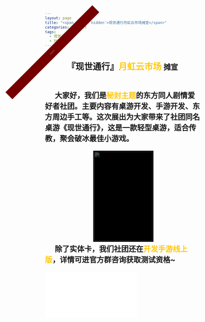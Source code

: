```yaml
---
layout: page
title: "<span class='hidden'>现世通行月虹云市场摊宣</span>"
categories: default
tags: 
  - 现世通行	
  - 社团简介
---
```


<style>
.hidden{display: none;}
.title {text-align: center; }
.strong1 {font-style: normal; color: #ffc90b; }
.para { font-size: 1.5rem; font-weight: bold; }
.para .start {display: inline-block; width:2rem;}
.work1 {width: 100%; height: 20rem;}


#top{width:100%;height:139px;float:left;background:url(images/top.jpg) no-repeat center;position:relative;}

#top .small{width:634px;height:56px;position:absolute;top:56px;left:50%;display:inline;margin:0 0 0 -310px;}

#top .small ul{margin:0;padding:0px;}

#top .small li{width:65px;height:48px;float:left;border:1px solid #000;display:inline;margin:3px 0 0 3px;padding:0px;filter:alpha(opacity=40);opacity:0.4;cursor:pointer;}

#top .small li.hove{filter:alpha(opacity=100);opacity:1;}

#box{width:100%;height:300px;float:left;background:url(images/banna.jpg) no-repeat center;overflow:hidden;position:relative;}

#box .bg{width:100%;height:290px;background:#000;filter:alpha(opacity=70); opacity:0.7; position:absolute; top:132px; left:0px;}

#list{width:1004px;height:446px;position:absolute;top:0px;left:50%;display:inline;margin-left:-502px;}

#list ul {margin:0px;padding:0px; float:left;}

#list li{width:100px;border:3px solid #000;position:absolute;list-style-type:none;overflow:hidden;cursor:pointer;}

#list li img{width:100%;height:100%;vertical-align:top;}

#list li div{width:100%;height:100%;background:#000;filter:alpha(opacity=70); opacity:0.7; position:absolute; z-index:1; top:0px; left:0px;}

#list li .b_tit{width:100%;height:80px;position:absolute; z-index:1; bottom:-100%; left:0px;margin:0px;padding:0px;}

#list li .opacity{width:100%;height:80px;background:#000;filter:alpha(opacity=80); opacity:0.8; position:absolute; z-index:1; bottom:0px; left:0px;}

#list li .tit{width:98%;height:80px;padding:0 10px;position:absolute; z-index:2; bottom:0px; left:0px;}

#list li .tit span{width:100%;height:30px;font-weight:normal;float:left;text-align:left;line-height:30px;color:#fff;border-bottom:1px solid #2f2f2c;margin:0px;padding:0px;}

#list li .tit span em{color:#ba0707;font-style:normal;float:none;}

#list li .tit em{color:#fff;line-height:25px;float:left;margin:0px;padding:5px 0;font-style:normal;}

#list a{width:39px;height:80px;background:url(images/btn.png) no-repeat;text-decoration:none;position:absolute;z-index:20;top:190px;}

#list a.prev{background-position:0 0; left:-54px;}

#list a.next{background-position:-39px 0; right:-100px;}

#bottom{width:100%;height:200px;float:left;background:url(images/bottom.jpg) no-repeat center;position:relative;}

#bottom .title{width:100%;height:60px;line-height:60px;color:#fff;text-align:center;position:absolute;left:0px;bottom:0px;font-family:Verdana;}

#bottom .title a{background:#666666;text-decoration:none;color:#fff; padding:3px 5px;}

article.post {overflow: hidden;}
.tips {
   height: 2rem;
    width: 25rem;
    background: #760000; color: white;
    position: absolute;
    transform: rotate(-45deg);
    left: -11rem;
    top: -1rem;
    text-align: center;
    line-height: 2rem; font-size: .17rem;: 
}

</style>

<div style="height: 0px; position: relative">
<div class="tips">2021年12月11日</div>
</div>

<header class="post-header">
<h1 class='post-title'>『现世通行』<i class='strong1'>月虹云市场</i>   <small>摊宣</small></h1>
</header>

<p class='para'><i class='start'></i>大家好，我们是<i class='strong1'>秘封主题</i>的东方同人剧情爱好者社团。主要内容有桌游开发、手游开发、东方周边手工等。这次展出为大家带来了社团同名桌游《现世通行》，这是一款轻型桌游，适合传教，聚会破冰最佳小游戏。</p>

<div id="top" style='display: none;'>
	<div class="small">
    	<ul>
        	<li class="" style="opacity: 0.4;"><img src="./images/01.jpg"></li>
            <li class="" style="opacity: 0.4;"><img src="./images/02.jpg"></li>
            <li style="opacity: 0.4;" class=""><img src="./images/03.jpg"></li>
            <li style="opacity: 0.4;" class=""><img src="./images/04.jpg"></li>
            <li style="opacity: 0.4;" class=""><img src="./images/05.jpg"></li>
            <li style="opacity: 1;" class="hove"><img src="./images/06.jpg"></li>
            <li style="opacity: 0.4;" class=""><img src="./images/07.jpg"></li>
            <li style="opacity: 0.4;" class=""><img src="./images/08.jpg"></li>
            <li style="opacity: 0.4;" class=""><img src="./images/09.jpg"></li>
        </ul>
    </div>
</div>
<div id='box'>
<div id="list">
        <ul>
            <li style="width: 190px; height: 290px; top: 0px; left: 407px; z-index: 6;" class="">
                <img src="https://static-yz-cdn.c-t.work/QN_FOG_cowtransfer-file-ef74097b-d302-4c2b-937c-d398127aeba4%252FTX.jpg?t-s=eyJ0eXAiOiJKV1QiLCJhbGciOiJIUzI1NiJ9.eyJndWlkK3RpbWVzdGFtcCI6Imlsb3ZlY293dHJhbnNmZXIyMDIxXzE2Mzg1NzkxOTI4NzAifQ.uN5Tfh84zFkx5yN23oj-B2pdGGgk4MPIFHNZjVrw9hM&t-c=eyJ0eXAiOiJKV1QiLCJhbGciOiJIUzI1NiJ9.eyJndWlkK3RpbWVzdGFtcCI6IjIwMjF8MTJ8NHw4In0.zxHBtSl4JO_yqclUdA48uwMT1ESTujhf8x6Te5_F5bshttps://static-yz-cdn.c-t.work/QN_FOG_cowtransfer-file-ef74097b-d302-4c2b-937c-d398127aeba4%252FTX.jpg?t-s=eyJ0eXAiOiJKV1QiLCJhbGciOiJIUzI1NiJ9.eyJndWlkK3RpbWVzdGFtcCI6Imlsb3ZlY293dHJhbnNmZXIyMDIxXzE2Mzg1NzkxOTI4NzAifQ.uN5Tfh84zFkx5yN23oj-B2pdGGgk4MPIFHNZjVrw9hM&t-c=eyJ0eXAiOiJKV1QiLCJhbGciOiJIUzI1NiJ9.eyJndWlkK3RpbWVzdGFtcCI6IjIwMjF8MTJ8NHw4In0.zxHBtSl4JO_yqclUdA48uwMT1ESTujhf8x6Te5_F5bs&user=38be7746-59c9-4f54-992f-49f81d1dce0e&ut=0&rt=0&rk=ff_515b8b2e-5f4d-4030-a5b0-28f30550de31&owner=38be7746-59c9-4f54-992f-49f81d1dce0e&tid=5facbf61-4adb-4f3b-8097-06616eb7daf1&batch=1638579192845&attname=TX.jpg">
                <div style="opacity: 0.75;"></div>
                <p class="b_tit" style="bottom: -120px;">
                    <span class="opacity"></span>
                    <span class="tit">
                        <span>通行</span>
                        <em>通行异变，需要城管的帮助才能解除，否则将被通行出幻想乡</em>
                    </span>
                </p>
            </li>
            <li style="width: 190px; height: 290px; top: 0px; left: 407px; z-index: 4;" class="">
                <img src="https://static-yz-cdn.c-t.work/QN_FOG_cowtransfer-file-3f610575-d0ac-4f2b-a125-a300b1af3101%252FCG.jpg?t-s=eyJ0eXAiOiJKV1QiLCJhbGciOiJIUzI1NiJ9.eyJndWlkK3RpbWVzdGFtcCI6Imlsb3ZlY293dHJhbnNmZXIyMDIxXzE2Mzg1NzkyNjY2NjgifQ.zHQrEAa03SXp_BUd7pbEIAIr4IZlMso17jmYaW_RRBg&t-c=eyJ0eXAiOiJKV1QiLCJhbGciOiJIUzI1NiJ9.eyJndWlkK3RpbWVzdGFtcCI6IjIwMjF8MTJ8NHw4In0.zxHBtSl4JO_yqclUdA48uwMT1ESTujhf8x6Te5_F5bshttps://static-yz-cdn.c-t.work/QN_FOG_cowtransfer-file-3f610575-d0ac-4f2b-a125-a300b1af3101%252FCG.jpg?t-s=eyJ0eXAiOiJKV1QiLCJhbGciOiJIUzI1NiJ9.eyJndWlkK3RpbWVzdGFtcCI6Imlsb3ZlY293dHJhbnNmZXIyMDIxXzE2Mzg1NzkyNjY2NjgifQ.zHQrEAa03SXp_BUd7pbEIAIr4IZlMso17jmYaW_RRBg&t-c=eyJ0eXAiOiJKV1QiLCJhbGciOiJIUzI1NiJ9.eyJndWlkK3RpbWVzdGFtcCI6IjIwMjF8MTJ8NHw4In0.zxHBtSl4JO_yqclUdA48uwMT1ESTujhf8x6Te5_F5bs&user=38be7746-59c9-4f54-992f-49f81d1dce0e&ut=0&rt=0&rk=ff_8c6a929d-54a4-4906-95bb-0c43d5d4c5a7&owner=38be7746-59c9-4f54-992f-49f81d1dce0e&tid=84651c49-90ab-4878-9c37-06f88aa6f452&batch=1638579266625&attname=CG.jpg">
                <div style="opacity: 0.75;"></div>
                <p class="b_tit">
                    <span class="opacity"></span>
                    <span class="tit">
                        <span>城管</span>
                        <em>悬赏：6千万（阿拉巴斯坦事件）→1亿2000万（司法岛事件）</em>
                    </span>
                </p>
            </li>
            <li style="width: 190px; height: 290px; top: 0px; left: 407px; z-index: 2;" class="">
                <img src="https://static-yz-cdn.c-t.work/QN_FOG_cowtransfer-file-0d668249-1c38-4ad0-b6e0-59d9acb546b4%252FCD.jpg?t-s=eyJ0eXAiOiJKV1QiLCJhbGciOiJIUzI1NiJ9.eyJndWlkK3RpbWVzdGFtcCI6Imlsb3ZlY293dHJhbnNmZXIyMDIxXzE2Mzg1NzkzMjEzMzEifQ.j4YDgi1Y6OqhSpHNz_Vnd-3CmSv4rZ9umMC85CqIZvM&t-c=eyJ0eXAiOiJKV1QiLCJhbGciOiJIUzI1NiJ9.eyJndWlkK3RpbWVzdGFtcCI6IjIwMjF8MTJ8NHw4In0.zxHBtSl4JO_yqclUdA48uwMT1ESTujhf8x6Te5_F5bshttps://static-yz-cdn.c-t.work/QN_FOG_cowtransfer-file-0d668249-1c38-4ad0-b6e0-59d9acb546b4%252FCD.jpg?t-s=eyJ0eXAiOiJKV1QiLCJhbGciOiJIUzI1NiJ9.eyJndWlkK3RpbWVzdGFtcCI6Imlsb3ZlY293dHJhbnNmZXIyMDIxXzE2Mzg1NzkzMjEzMzEifQ.j4YDgi1Y6OqhSpHNz_Vnd-3CmSv4rZ9umMC85CqIZvM&t-c=eyJ0eXAiOiJKV1QiLCJhbGciOiJIUzI1NiJ9.eyJndWlkK3RpbWVzdGFtcCI6IjIwMjF8MTJ8NHw4In0.zxHBtSl4JO_yqclUdA48uwMT1ESTujhf8x6Te5_F5bs&user=38be7746-59c9-4f54-992f-49f81d1dce0e&ut=0&rt=0&rk=ff_1d6a5828-d247-402a-af1e-30951b405b24&owner=38be7746-59c9-4f54-992f-49f81d1dce0e&tid=e73d5fc9-6102-448e-9efb-9193d44e8dcc&batch=1638579321306&attname=CD.jpg">
                <div style="opacity: 0.75;"></div>
                <p class="b_tit" style="bottom: -120px; ">
                    <span class="opacity"></span>
                    <span class="tit">
                        <span>抽底</span>
                        <span>悬赏：1600万（司法岛事件）</span>
                    </span>
                </p>
            </li>
            <li style="width: 190px; height: 290px; top: 0px; left: 407px;z-index: 2;" class="">
                <img src="https://static-yz-cdn.c-t.work/QN_FOG_cowtransfer-file-96cc1fc3-1fac-422f-86a2-24e7610ac3a6%252FCL.jpg?t-s=eyJ0eXAiOiJKV1QiLCJhbGciOiJIUzI1NiJ9.eyJndWlkK3RpbWVzdGFtcCI6Imlsb3ZlY293dHJhbnNmZXIyMDIxXzE2Mzg1NzkzNDU2OTAifQ.ExIAfEI5Hz1tfXT3aE9K4p8twchYcJVGTNE6jiFVia4&t-c=eyJ0eXAiOiJKV1QiLCJhbGciOiJIUzI1NiJ9.eyJndWlkK3RpbWVzdGFtcCI6IjIwMjF8MTJ8NHw4In0.zxHBtSl4JO_yqclUdA48uwMT1ESTujhf8x6Te5_F5bshttps://static-yz-cdn.c-t.work/QN_FOG_cowtransfer-file-96cc1fc3-1fac-422f-86a2-24e7610ac3a6%252FCL.jpg?t-s=eyJ0eXAiOiJKV1QiLCJhbGciOiJIUzI1NiJ9.eyJndWlkK3RpbWVzdGFtcCI6Imlsb3ZlY293dHJhbnNmZXIyMDIxXzE2Mzg1NzkzNDU2OTAifQ.ExIAfEI5Hz1tfXT3aE9K4p8twchYcJVGTNE6jiFVia4&t-c=eyJ0eXAiOiJKV1QiLCJhbGciOiJIUzI1NiJ9.eyJndWlkK3RpbWVzdGFtcCI6IjIwMjF8MTJ8NHw4In0.zxHBtSl4JO_yqclUdA48uwMT1ESTujhf8x6Te5_F5bs&user=38be7746-59c9-4f54-992f-49f81d1dce0e&ut=0&rt=0&rk=ff_66dc8fc6-3568-4fad-9e6e-82580addfde2&owner=38be7746-59c9-4f54-992f-49f81d1dce0e&tid=5b750d46-f1b1-45c3-b8ff-e95f3fc0e12f&batch=1638579345657&attname=CL.jpg">
                <div style="opacity: 0.75;"></div>
                <p class="b_tit" style="bottom: -120px;">
                    <span class="opacity"></span>
                    <span class="tit">
                        <span>重连</span>
                        <em>悬赏：3000万（司法岛事件）</em>
                    </span>
                </p>
            </li>
            <li style="width: 190px; height: 290px; top: 0px; left: 407px;z-index: 4;" class="">
                <img src="https://static-yz-cdn.c-t.work/QN_FOG_cowtransfer-file-d8b5fa51-247a-47ec-8264-2ad33aebf39e%252FJZ4.jpg?t-s=eyJ0eXAiOiJKV1QiLCJhbGciOiJIUzI1NiJ9.eyJndWlkK3RpbWVzdGFtcCI6Imlsb3ZlY293dHJhbnNmZXIyMDIxXzE2Mzg1NzkzODM4MjUifQ.Y8Qr5S-s8yYu0xmQHh0beS3yvkef6nI7C5pYW8QthcM&t-c=eyJ0eXAiOiJKV1QiLCJhbGciOiJIUzI1NiJ9.eyJndWlkK3RpbWVzdGFtcCI6IjIwMjF8MTJ8NHw4In0.zxHBtSl4JO_yqclUdA48uwMT1ESTujhf8x6Te5_F5bshttps://static-yz-cdn.c-t.work/QN_FOG_cowtransfer-file-d8b5fa51-247a-47ec-8264-2ad33aebf39e%252FJZ4.jpg?t-s=eyJ0eXAiOiJKV1QiLCJhbGciOiJIUzI1NiJ9.eyJndWlkK3RpbWVzdGFtcCI6Imlsb3ZlY293dHJhbnNmZXIyMDIxXzE2Mzg1NzkzODM4MjUifQ.Y8Qr5S-s8yYu0xmQHh0beS3yvkef6nI7C5pYW8QthcM&t-c=eyJ0eXAiOiJKV1QiLCJhbGciOiJIUzI1NiJ9.eyJndWlkK3RpbWVzdGFtcCI6IjIwMjF8MTJ8NHw4In0.zxHBtSl4JO_yqclUdA48uwMT1ESTujhf8x6Te5_F5bs&user=38be7746-59c9-4f54-992f-49f81d1dce0e&ut=0&rt=0&rk=ff_94cab4fe-b0ad-48ab-8312-e758dc4e5ae9&owner=38be7746-59c9-4f54-992f-49f81d1dce0e&tid=4284294e-725a-445f-a181-e0f5096f9ae7&batch=1638579383800&attname=JZ4.jpg">
                <div style="opacity: 0.75;"></div>
                <p class="b_tit" style="bottom: -120px; ">
                    <span class="opacity"></span>
                    <span class="tit">
                        <span>香吉士<em>&nbsp;&nbsp;&nbsp;&nbsp;草帽海贼团【厨师】</em></span>
                        <em>悬赏：7700万（司法岛事件）</em>
                    </span>
                </p>
            </li>
            <li style="width: 190px; height: 290px; top: 0px; left: 407px; z-index: 6;" class="">
                <img src="https://static-yz-cdn.c-t.work/QN_FOG_cowtransfer-file-2ef7c07d-7f6e-4c80-bfcd-09f8248478ef%252FLG.jpg?t-s=eyJ0eXAiOiJKV1QiLCJhbGciOiJIUzI1NiJ9.eyJndWlkK3RpbWVzdGFtcCI6Imlsb3ZlY293dHJhbnNmZXIyMDIxXzE2Mzg1Nzk0MDkwNzEifQ.YcUp4H8RroB39qjirMjb8119RZSLulVaBp6A-KnkN-s&t-c=eyJ0eXAiOiJKV1QiLCJhbGciOiJIUzI1NiJ9.eyJndWlkK3RpbWVzdGFtcCI6IjIwMjF8MTJ8NHw4In0.zxHBtSl4JO_yqclUdA48uwMT1ESTujhf8x6Te5_F5bshttps://static-yz-cdn.c-t.work/QN_FOG_cowtransfer-file-2ef7c07d-7f6e-4c80-bfcd-09f8248478ef%252FLG.jpg?t-s=eyJ0eXAiOiJKV1QiLCJhbGciOiJIUzI1NiJ9.eyJndWlkK3RpbWVzdGFtcCI6Imlsb3ZlY293dHJhbnNmZXIyMDIxXzE2Mzg1Nzk0MDkwNzEifQ.YcUp4H8RroB39qjirMjb8119RZSLulVaBp6A-KnkN-s&t-c=eyJ0eXAiOiJKV1QiLCJhbGciOiJIUzI1NiJ9.eyJndWlkK3RpbWVzdGFtcCI6IjIwMjF8MTJ8NHw4In0.zxHBtSl4JO_yqclUdA48uwMT1ESTujhf8x6Te5_F5bs&user=38be7746-59c9-4f54-992f-49f81d1dce0e&ut=0&rt=0&rk=ff_44d1eae2-ddca-46bc-8669-74d41e449bf5&owner=38be7746-59c9-4f54-992f-49f81d1dce0e&tid=762f6da2-40b4-4035-8fe5-0b0df4d9c330&batch=1638579409047&attname=LG.jpg">
                <div style="opacity: 0.75;"></div>
                <p class="b_tit" style="bottom: -120px;">
                    <span class="opacity"></span>
                    <span class="tit">
                        <span>托尼托尼·乔巴<em>&nbsp;&nbsp;&nbsp;&nbsp;草帽海贼团【船医】</em></span>
                        <em>恶魔果实：动物系人人果实<br>悬赏：50贝利（司法岛事件）</em>
                    </span>
                </p>
            </li>
            <li style="width: 190px; height: 290px; top: 0px; left: 407px; z-index: 8;" class="">
                <img src="https://static-yz-cdn.c-t.work/QN_FOG_cowtransfer-file-b049bc19-c12e-4989-9574-c3d65ddac596%252FQY.jpg?t-s=eyJ0eXAiOiJKV1QiLCJhbGciOiJIUzI1NiJ9.eyJndWlkK3RpbWVzdGFtcCI6Imlsb3ZlY293dHJhbnNmZXIyMDIxXzE2Mzg1Nzk0MzU2OTQifQ.zaWl7jVmCDB-HBLoAgfeWQUArEEhKgDksxu8CaGN2Ow&t-c=eyJ0eXAiOiJKV1QiLCJhbGciOiJIUzI1NiJ9.eyJndWlkK3RpbWVzdGFtcCI6IjIwMjF8MTJ8NHw4In0.zxHBtSl4JO_yqclUdA48uwMT1ESTujhf8x6Te5_F5bshttps://static-yz-cdn.c-t.work/QN_FOG_cowtransfer-file-b049bc19-c12e-4989-9574-c3d65ddac596%252FQY.jpg?t-s=eyJ0eXAiOiJKV1QiLCJhbGciOiJIUzI1NiJ9.eyJndWlkK3RpbWVzdGFtcCI6Imlsb3ZlY293dHJhbnNmZXIyMDIxXzE2Mzg1Nzk0MzU2OTQifQ.zaWl7jVmCDB-HBLoAgfeWQUArEEhKgDksxu8CaGN2Ow&t-c=eyJ0eXAiOiJKV1QiLCJhbGciOiJIUzI1NiJ9.eyJndWlkK3RpbWVzdGFtcCI6IjIwMjF8MTJ8NHw4In0.zxHBtSl4JO_yqclUdA48uwMT1ESTujhf8x6Te5_F5bs&user=38be7746-59c9-4f54-992f-49f81d1dce0e&ut=0&rt=0&rk=ff_418324c4-0fd9-4d80-a01a-f75d8e5f1260&owner=38be7746-59c9-4f54-992f-49f81d1dce0e&tid=89ffd56f-61e8-4d44-a0a4-df0e449c8593&batch=1638579435669&attname=QY.jpg">
                <div style="opacity: 0.75;"></div>
                <p class="b_tit" style="bottom: -120px;">
                    <span class="opacity"></span>
                    <span class="tit">
                        <span>弗兰奇<em>&nbsp;&nbsp;&nbsp;&nbsp;草帽海贼团【船匠】</em></span>
                        <em>悬赏：2900万贝利（司法岛事件）</em>
                    </span>
                </p>
            </li>
            <li style="width: 190px; height: 290px; top: 0px; left: 407px;z-index: 10;" class="hove">
                <img src="https://static-yz-cdn.c-t.work/QN_FOG_cowtransfer-file-1b722d5a-82e3-46bc-9f41-96f52da9ba91%252FNZ.jpg?t-s=eyJ0eXAiOiJKV1QiLCJhbGciOiJIUzI1NiJ9.eyJndWlkK3RpbWVzdGFtcCI6Imlsb3ZlY293dHJhbnNmZXIyMDIxXzE2Mzg1Nzk0NjM0MzEifQ.IHypo1wq9MbBWzBD0wP5HJF6_xaWXUyFnS30yufnl1M&t-c=eyJ0eXAiOiJKV1QiLCJhbGciOiJIUzI1NiJ9.eyJndWlkK3RpbWVzdGFtcCI6IjIwMjF8MTJ8NHw4In0.zxHBtSl4JO_yqclUdA48uwMT1ESTujhf8x6Te5_F5bshttps://static-yz-cdn.c-t.work/QN_FOG_cowtransfer-file-1b722d5a-82e3-46bc-9f41-96f52da9ba91%252FNZ.jpg?t-s=eyJ0eXAiOiJKV1QiLCJhbGciOiJIUzI1NiJ9.eyJndWlkK3RpbWVzdGFtcCI6Imlsb3ZlY293dHJhbnNmZXIyMDIxXzE2Mzg1Nzk0NjM0MzEifQ.IHypo1wq9MbBWzBD0wP5HJF6_xaWXUyFnS30yufnl1M&t-c=eyJ0eXAiOiJKV1QiLCJhbGciOiJIUzI1NiJ9.eyJndWlkK3RpbWVzdGFtcCI6IjIwMjF8MTJ8NHw4In0.zxHBtSl4JO_yqclUdA48uwMT1ESTujhf8x6Te5_F5bs&user=38be7746-59c9-4f54-992f-49f81d1dce0e&ut=0&rt=0&rk=ff_3b85aee4-7cfc-4735-8c19-55f7cee5512d&owner=38be7746-59c9-4f54-992f-49f81d1dce0e&tid=1f4efa8d-5900-43cd-b1cd-9a07397036dd&batch=1638579463395&attname=NZ.jpg">
                <div></div>
                <p class="b_tit" style="bottom: -120px;">
                    <span class="opacity"></span>
                    <span class="tit">
                        <span>布鲁克<em>&nbsp;&nbsp;&nbsp;&nbsp;草帽海贼团【音乐家】</em></span>
                        <em>恶魔果实：超人系黄泉果实<br>悬赏：3300万贝利</em>
                    </span>
                </p>
            </li>
            <li style="width: 190px; height: 290px; top: 0px; left: 407px;z-index: 8;" class="">
                <img src="https://static-yz-cdn.c-t.work/QN_FOG_cowtransfer-file-4f06db89-446e-4c9e-bc24-d271d0e15cd0%252FCP.jpg?t-s=eyJ0eXAiOiJKV1QiLCJhbGciOiJIUzI1NiJ9.eyJndWlkK3RpbWVzdGFtcCI6Imlsb3ZlY293dHJhbnNmZXIyMDIxXzE2Mzg1Nzk0ODkxNjYifQ.pvli7s72u6OziVvOOTnRDGl9i6HZ6_Dg5oAVfPsbXkc&t-c=eyJ0eXAiOiJKV1QiLCJhbGciOiJIUzI1NiJ9.eyJndWlkK3RpbWVzdGFtcCI6IjIwMjF8MTJ8NHw4In0.zxHBtSl4JO_yqclUdA48uwMT1ESTujhf8x6Te5_F5bshttps://static-yz-cdn.c-t.work/QN_FOG_cowtransfer-file-4f06db89-446e-4c9e-bc24-d271d0e15cd0%252FCP.jpg?t-s=eyJ0eXAiOiJKV1QiLCJhbGciOiJIUzI1NiJ9.eyJndWlkK3RpbWVzdGFtcCI6Imlsb3ZlY293dHJhbnNmZXIyMDIxXzE2Mzg1Nzk0ODkxNjYifQ.pvli7s72u6OziVvOOTnRDGl9i6HZ6_Dg5oAVfPsbXkc&t-c=eyJ0eXAiOiJKV1QiLCJhbGciOiJIUzI1NiJ9.eyJndWlkK3RpbWVzdGFtcCI6IjIwMjF8MTJ8NHw4In0.zxHBtSl4JO_yqclUdA48uwMT1ESTujhf8x6Te5_F5bs&user=38be7746-59c9-4f54-992f-49f81d1dce0e&ut=0&rt=0&rk=ff_164708d3-ff8d-457b-8e9e-1b0c23b178e9&owner=38be7746-59c9-4f54-992f-49f81d1dce0e&tid=0bf49530-b169-43fd-bbca-e4aae69d5fa3&batch=1638579489141&attname=CP.jpg">
                <div></div>
                <p class="b_tit" style="bottom: -120px;">
                    <span class="opacity"></span>
                    <span class="tit">
                        <span>妮可·罗宾<em>&nbsp;&nbsp;&nbsp;&nbsp;草帽海贼团【考古学家】</em></span>
                        <em>恶魔果实：超人系花花果实<br>悬赏：7900万贝利（奥哈拉事件）→8000万贝利（司法岛事件）</em>
                    </span>
                </p>
            </li>
        </ul>
        <a href="javascript:;" class="prev"></a>
        <a href="javascript:;" class="next"></a>
    </div>
</div>

<audio id="sounds"></audio> 

<script>
var audioSource = [
"https://static-yz-cdn.c-t.work/QN_FOG_cowtransfer-file-80f18b95-0494-4bf3-9750-2e8de10fc43b%252F%25E7%2581%25B5%25E6%25A2%25A6%25E6%2597%25A5%25E5%25B8%25B801.wav?t-s=eyJ0eXAiOiJKV1QiLCJhbGciOiJIUzI1NiJ9.eyJndWlkK3RpbWVzdGFtcCI6Imlsb3ZlY293dHJhbnNmZXIyMDIxXzE2Mzg1Nzk1NTM3MzAifQ.bYtM_Dtiq32IjqcKJE4OBsAFa7vhfHoubMhfWTsjnu4&t-c=eyJ0eXAiOiJKV1QiLCJhbGciOiJIUzI1NiJ9.eyJndWlkK3RpbWVzdGFtcCI6IjIwMjF8MTJ8NHw4In0.zxHBtSl4JO_yqclUdA48uwMT1ESTujhf8x6Te5_F5bshttps://static-yz-cdn.c-t.work/QN_FOG_cowtransfer-file-80f18b95-0494-4bf3-9750-2e8de10fc43b%252F%25E7%2581%25B5%25E6%25A2%25A6%25E6%2597%25A5%25E5%25B8%25B801.wav?t-s=eyJ0eXAiOiJKV1QiLCJhbGciOiJIUzI1NiJ9.eyJndWlkK3RpbWVzdGFtcCI6Imlsb3ZlY293dHJhbnNmZXIyMDIxXzE2Mzg1Nzk1NTM3MzAifQ.bYtM_Dtiq32IjqcKJE4OBsAFa7vhfHoubMhfWTsjnu4&t-c=eyJ0eXAiOiJKV1QiLCJhbGciOiJIUzI1NiJ9.eyJndWlkK3RpbWVzdGFtcCI6IjIwMjF8MTJ8NHw4In0.zxHBtSl4JO_yqclUdA48uwMT1ESTujhf8x6Te5_F5bs&user=38be7746-59c9-4f54-992f-49f81d1dce0e&ut=0&rt=0&rk=ff_95b52bb1-5bc1-4889-8f3d-5221bd1b5778&owner=38be7746-59c9-4f54-992f-49f81d1dce0e&tid=5b7df09f-ffbf-4c72-ace9-cee80c4714d0&batch=1638579553706&attname=%E7%81%B5%E6%A2%A6%E6%97%A5%E5%B8%B801.wav",	// 通行
"https://static-yz-cdn.c-t.work/QN_FOG_cowtransfer-file-3ca56a32-fc51-478b-bfc0-7e4ce83b07bd%252F%25E5%259F%258E%25E7%25AE%25A1.wav?t-s=eyJ0eXAiOiJKV1QiLCJhbGciOiJIUzI1NiJ9.eyJndWlkK3RpbWVzdGFtcCI6Imlsb3ZlY293dHJhbnNmZXIyMDIxXzE2Mzg1Nzk1ODI0NDEifQ.BdCwKHVQcd24GwJFi_TgMGSTI9dhCAg5dUzLKOespUQ&t-c=eyJ0eXAiOiJKV1QiLCJhbGciOiJIUzI1NiJ9.eyJndWlkK3RpbWVzdGFtcCI6IjIwMjF8MTJ8NHw4In0.zxHBtSl4JO_yqclUdA48uwMT1ESTujhf8x6Te5_F5bshttps://static-yz-cdn.c-t.work/QN_FOG_cowtransfer-file-3ca56a32-fc51-478b-bfc0-7e4ce83b07bd%252F%25E5%259F%258E%25E7%25AE%25A1.wav?t-s=eyJ0eXAiOiJKV1QiLCJhbGciOiJIUzI1NiJ9.eyJndWlkK3RpbWVzdGFtcCI6Imlsb3ZlY293dHJhbnNmZXIyMDIxXzE2Mzg1Nzk1ODI0NDEifQ.BdCwKHVQcd24GwJFi_TgMGSTI9dhCAg5dUzLKOespUQ&t-c=eyJ0eXAiOiJKV1QiLCJhbGciOiJIUzI1NiJ9.eyJndWlkK3RpbWVzdGFtcCI6IjIwMjF8MTJ8NHw4In0.zxHBtSl4JO_yqclUdA48uwMT1ESTujhf8x6Te5_F5bs&user=38be7746-59c9-4f54-992f-49f81d1dce0e&ut=0&rt=0&rk=ff_459df6e0-7125-4061-8474-36f939ff075d&owner=38be7746-59c9-4f54-992f-49f81d1dce0e&tid=eadfc9ce-bb43-440c-b092-d2c13ab0121f&batch=1638579582416&attname=%E5%9F%8E%E7%AE%A1.wav", // 城管
"https://static-yz-cdn.c-t.work/QN_FOG_cowtransfer-file-09fea073-622c-469e-8852-56c959445528%252F%25E6%258A%25BD%25E5%25BA%2595.wav?t-s=eyJ0eXAiOiJKV1QiLCJhbGciOiJIUzI1NiJ9.eyJndWlkK3RpbWVzdGFtcCI6Imlsb3ZlY293dHJhbnNmZXIyMDIxXzE2Mzg1Nzk2MjEwMjYifQ.BzIgA0QnUy9K3CzW_DCTYGRizabTnxNf0dfmbND062o&t-c=eyJ0eXAiOiJKV1QiLCJhbGciOiJIUzI1NiJ9.eyJndWlkK3RpbWVzdGFtcCI6IjIwMjF8MTJ8NHw5In0.K1OZOiusdbjbkr-rkvP9NptogDz-ZyDk5w7RyMGh00khttps://static-yz-cdn.c-t.work/QN_FOG_cowtransfer-file-09fea073-622c-469e-8852-56c959445528%252F%25E6%258A%25BD%25E5%25BA%2595.wav?t-s=eyJ0eXAiOiJKV1QiLCJhbGciOiJIUzI1NiJ9.eyJndWlkK3RpbWVzdGFtcCI6Imlsb3ZlY293dHJhbnNmZXIyMDIxXzE2Mzg1Nzk2MjEwMjYifQ.BzIgA0QnUy9K3CzW_DCTYGRizabTnxNf0dfmbND062o&t-c=eyJ0eXAiOiJKV1QiLCJhbGciOiJIUzI1NiJ9.eyJndWlkK3RpbWVzdGFtcCI6IjIwMjF8MTJ8NHw5In0.K1OZOiusdbjbkr-rkvP9NptogDz-ZyDk5w7RyMGh00k&user=38be7746-59c9-4f54-992f-49f81d1dce0e&ut=0&rt=0&rk=ff_bf367f2d-2a6b-4eb2-a7ea-592e580a962b&owner=38be7746-59c9-4f54-992f-49f81d1dce0e&tid=5409df9e-f21a-476e-98d0-b123f2cc39e3&batch=1638579621002&attname=%E6%8A%BD%E5%BA%95.wav", // 抽底
"https://static-yz-cdn.c-t.work/QN_FOG_cowtransfer-file-da4102ee-f57d-45ce-8e8f-0892ec952da9%252F%25E9%2587%258D%25E8%25BF%259E.wav?t-s=eyJ0eXAiOiJKV1QiLCJhbGciOiJIUzI1NiJ9.eyJndWlkK3RpbWVzdGFtcCI6Imlsb3ZlY293dHJhbnNmZXIyMDIxXzE2Mzg1Nzk2NTA1NTIifQ.BY1gsIMMzoQKPEVs8rBoBhh37pyltc0Cj3m4P5fFFA8&t-c=eyJ0eXAiOiJKV1QiLCJhbGciOiJIUzI1NiJ9.eyJndWlkK3RpbWVzdGFtcCI6IjIwMjF8MTJ8NHw5In0.K1OZOiusdbjbkr-rkvP9NptogDz-ZyDk5w7RyMGh00khttps://static-yz-cdn.c-t.work/QN_FOG_cowtransfer-file-da4102ee-f57d-45ce-8e8f-0892ec952da9%252F%25E9%2587%258D%25E8%25BF%259E.wav?t-s=eyJ0eXAiOiJKV1QiLCJhbGciOiJIUzI1NiJ9.eyJndWlkK3RpbWVzdGFtcCI6Imlsb3ZlY293dHJhbnNmZXIyMDIxXzE2Mzg1Nzk2NTA1NTIifQ.BY1gsIMMzoQKPEVs8rBoBhh37pyltc0Cj3m4P5fFFA8&t-c=eyJ0eXAiOiJKV1QiLCJhbGciOiJIUzI1NiJ9.eyJndWlkK3RpbWVzdGFtcCI6IjIwMjF8MTJ8NHw5In0.K1OZOiusdbjbkr-rkvP9NptogDz-ZyDk5w7RyMGh00k&user=38be7746-59c9-4f54-992f-49f81d1dce0e&ut=0&rt=0&rk=ff_ddcb96fb-9130-4d62-a622-1b52c96bc989&owner=38be7746-59c9-4f54-992f-49f81d1dce0e&tid=e2438eb2-47f6-4be9-a692-fb2eb1aa0643&batch=1638579650516&attname=%E9%87%8D%E8%BF%9E.wav", // 重连
"https://static-yz-cdn.c-t.work/QN_FOG_cowtransfer-file-7e46fada-6b86-407f-a18f-a10c8b56539f%252F%25E6%2595%2599%25E4%25B8%25BB.wav?t-s=eyJ0eXAiOiJKV1QiLCJhbGciOiJIUzI1NiJ9.eyJndWlkK3RpbWVzdGFtcCI6Imlsb3ZlY293dHJhbnNmZXIyMDIxXzE2Mzg1Nzk2Nzk2MTgifQ.MIBQq0aSgrviodzCcUiB3zCzFXrnchcwEwrvnMsrVyo&t-c=eyJ0eXAiOiJKV1QiLCJhbGciOiJIUzI1NiJ9.eyJndWlkK3RpbWVzdGFtcCI6IjIwMjF8MTJ8NHw5In0.K1OZOiusdbjbkr-rkvP9NptogDz-ZyDk5w7RyMGh00khttps://static-yz-cdn.c-t.work/QN_FOG_cowtransfer-file-7e46fada-6b86-407f-a18f-a10c8b56539f%252F%25E6%2595%2599%25E4%25B8%25BB.wav?t-s=eyJ0eXAiOiJKV1QiLCJhbGciOiJIUzI1NiJ9.eyJndWlkK3RpbWVzdGFtcCI6Imlsb3ZlY293dHJhbnNmZXIyMDIxXzE2Mzg1Nzk2Nzk2MTgifQ.MIBQq0aSgrviodzCcUiB3zCzFXrnchcwEwrvnMsrVyo&t-c=eyJ0eXAiOiJKV1QiLCJhbGciOiJIUzI1NiJ9.eyJndWlkK3RpbWVzdGFtcCI6IjIwMjF8MTJ8NHw5In0.K1OZOiusdbjbkr-rkvP9NptogDz-ZyDk5w7RyMGh00k&user=38be7746-59c9-4f54-992f-49f81d1dce0e&ut=0&rt=0&rk=ff_e926ddc2-7e27-40d3-ae93-ecfc052043c1&owner=38be7746-59c9-4f54-992f-49f81d1dce0e&tid=fa147e24-0121-489a-8d9a-430eb40b90d1&batch=1638579679593&attname=%E6%95%99%E4%B8%BB.wav", // 教主
"https://static-yz-cdn.c-t.work/QN_FOG_cowtransfer-file-dd823d58-c97f-41ea-9f6e-63964cc87ab7%252F12%25E6%2581%258B%25E6%2581%258B%25E8%25B7%25AF%25E8%25BF%25871.wav?t-s=eyJ0eXAiOiJKV1QiLCJhbGciOiJIUzI1NiJ9.eyJndWlkK3RpbWVzdGFtcCI6Imlsb3ZlY293dHJhbnNmZXIyMDIxXzE2Mzg1Nzk3MDI1NzgifQ.NcMJAh8QGwpGNAneO8c87VX8Yg2NqfhFIlgK7IqHIy8&t-c=eyJ0eXAiOiJKV1QiLCJhbGciOiJIUzI1NiJ9.eyJndWlkK3RpbWVzdGFtcCI6IjIwMjF8MTJ8NHw5In0.K1OZOiusdbjbkr-rkvP9NptogDz-ZyDk5w7RyMGh00khttps://static-yz-cdn.c-t.work/QN_FOG_cowtransfer-file-dd823d58-c97f-41ea-9f6e-63964cc87ab7%252F12%25E6%2581%258B%25E6%2581%258B%25E8%25B7%25AF%25E8%25BF%25871.wav?t-s=eyJ0eXAiOiJKV1QiLCJhbGciOiJIUzI1NiJ9.eyJndWlkK3RpbWVzdGFtcCI6Imlsb3ZlY293dHJhbnNmZXIyMDIxXzE2Mzg1Nzk3MDI1NzgifQ.NcMJAh8QGwpGNAneO8c87VX8Yg2NqfhFIlgK7IqHIy8&t-c=eyJ0eXAiOiJKV1QiLCJhbGciOiJIUzI1NiJ9.eyJndWlkK3RpbWVzdGFtcCI6IjIwMjF8MTJ8NHw5In0.K1OZOiusdbjbkr-rkvP9NptogDz-ZyDk5w7RyMGh00k&user=38be7746-59c9-4f54-992f-49f81d1dce0e&ut=0&rt=0&rk=ff_dfeade3a-7a7f-458c-bc27-1813d30bbca8&owner=38be7746-59c9-4f54-992f-49f81d1dce0e&tid=5dea6680-fa14-47d8-b86c-5612cd95e352&batch=1638579702548&attname=12%E6%81%8B%E6%81%8B%E8%B7%AF%E8%BF%871.wav",  // 路过
"https://static-yz-cdn.c-t.work/QN_FOG_cowtransfer-file-ebcbe93f-3163-4dee-ad62-3b09d108cdf5%252F13%25E5%259C%25B0%25E7%258B%25B1%25E5%25A5%25B3%25E7%25A5%259E.wav?t-s=eyJ0eXAiOiJKV1QiLCJhbGciOiJIUzI1NiJ9.eyJndWlkK3RpbWVzdGFtcCI6Imlsb3ZlY293dHJhbnNmZXIyMDIxXzE2Mzg1Nzk3MjQ3NTgifQ.MHWMp3AQlHplB0ij42ufm4hKmnP2xu1G8ptJyuwyFxI&t-c=eyJ0eXAiOiJKV1QiLCJhbGciOiJIUzI1NiJ9.eyJndWlkK3RpbWVzdGFtcCI6IjIwMjF8MTJ8NHw5In0.K1OZOiusdbjbkr-rkvP9NptogDz-ZyDk5w7RyMGh00khttps://static-yz-cdn.c-t.work/QN_FOG_cowtransfer-file-ebcbe93f-3163-4dee-ad62-3b09d108cdf5%252F13%25E5%259C%25B0%25E7%258B%25B1%25E5%25A5%25B3%25E7%25A5%259E.wav?t-s=eyJ0eXAiOiJKV1QiLCJhbGciOiJIUzI1NiJ9.eyJndWlkK3RpbWVzdGFtcCI6Imlsb3ZlY293dHJhbnNmZXIyMDIxXzE2Mzg1Nzk3MjQ3NTgifQ.MHWMp3AQlHplB0ij42ufm4hKmnP2xu1G8ptJyuwyFxI&t-c=eyJ0eXAiOiJKV1QiLCJhbGciOiJIUzI1NiJ9.eyJndWlkK3RpbWVzdGFtcCI6IjIwMjF8MTJ8NHw5In0.K1OZOiusdbjbkr-rkvP9NptogDz-ZyDk5w7RyMGh00k&user=38be7746-59c9-4f54-992f-49f81d1dce0e&ut=0&rt=0&rk=ff_c0b4447f-c0e2-4bed-92fb-878fbadfa28b&owner=38be7746-59c9-4f54-992f-49f81d1dce0e&tid=53b23188-6d41-4a98-a170-465410acee08&batch=1638579724733&attname=13%E5%9C%B0%E7%8B%B1%E5%A5%B3%E7%A5%9E.wav",  // 强欲
"https://static-yz-cdn.c-t.work/QN_FOG_cowtransfer-file-f0ed06ac-0a59-46b9-bcb7-3ed8f6582a56%252F%25E9%2580%2586%25E8%25BD%25AC.wav?t-s=eyJ0eXAiOiJKV1QiLCJhbGciOiJIUzI1NiJ9.eyJndWlkK3RpbWVzdGFtcCI6Imlsb3ZlY293dHJhbnNmZXIyMDIxXzE2Mzg1Nzk3NjI3NzMifQ.7-4cfyHTJmi1m9S6wkc6bbGrJPJf7nmaL2b-FhJVRUY&t-c=eyJ0eXAiOiJKV1QiLCJhbGciOiJIUzI1NiJ9.eyJndWlkK3RpbWVzdGFtcCI6IjIwMjF8MTJ8NHw5In0.K1OZOiusdbjbkr-rkvP9NptogDz-ZyDk5w7RyMGh00khttps://static-yz-cdn.c-t.work/QN_FOG_cowtransfer-file-f0ed06ac-0a59-46b9-bcb7-3ed8f6582a56%252F%25E9%2580%2586%25E8%25BD%25AC.wav?t-s=eyJ0eXAiOiJKV1QiLCJhbGciOiJIUzI1NiJ9.eyJndWlkK3RpbWVzdGFtcCI6Imlsb3ZlY293dHJhbnNmZXIyMDIxXzE2Mzg1Nzk3NjI3NzMifQ.7-4cfyHTJmi1m9S6wkc6bbGrJPJf7nmaL2b-FhJVRUY&t-c=eyJ0eXAiOiJKV1QiLCJhbGciOiJIUzI1NiJ9.eyJndWlkK3RpbWVzdGFtcCI6IjIwMjF8MTJ8NHw5In0.K1OZOiusdbjbkr-rkvP9NptogDz-ZyDk5w7RyMGh00k&user=38be7746-59c9-4f54-992f-49f81d1dce0e&ut=0&rt=0&rk=ff_00087bc1-603d-4d9c-9594-d2f6a62cbf2e&owner=38be7746-59c9-4f54-992f-49f81d1dce0e&tid=5b83b051-501b-4b4f-9187-d7f2c256d146&batch=1638579762726&attname=%E9%80%86%E8%BD%AC.wav",  // 逆转
"https://static-yz-cdn.c-t.work/QN_FOG_cowtransfer-file-46e1f1de-6948-4cb0-9f8f-87ffdce9e098%252F%25E8%25A3%2581%25E5%2588%25A4.wav?t-s=eyJ0eXAiOiJKV1QiLCJhbGciOiJIUzI1NiJ9.eyJndWlkK3RpbWVzdGFtcCI6Imlsb3ZlY293dHJhbnNmZXIyMDIxXzE2Mzg1Nzk3ODc0NDAifQ.lGMrGe62LBOOZp6zInjCyqlj1A4mLS54wEPenF8n8Qs&t-c=eyJ0eXAiOiJKV1QiLCJhbGciOiJIUzI1NiJ9.eyJndWlkK3RpbWVzdGFtcCI6IjIwMjF8MTJ8NHw5In0.K1OZOiusdbjbkr-rkvP9NptogDz-ZyDk5w7RyMGh00khttps://static-yz-cdn.c-t.work/QN_FOG_cowtransfer-file-46e1f1de-6948-4cb0-9f8f-87ffdce9e098%252F%25E8%25A3%2581%25E5%2588%25A4.wav?t-s=eyJ0eXAiOiJKV1QiLCJhbGciOiJIUzI1NiJ9.eyJndWlkK3RpbWVzdGFtcCI6Imlsb3ZlY293dHJhbnNmZXIyMDIxXzE2Mzg1Nzk3ODc0NDAifQ.lGMrGe62LBOOZp6zInjCyqlj1A4mLS54wEPenF8n8Qs&t-c=eyJ0eXAiOiJKV1QiLCJhbGciOiJIUzI1NiJ9.eyJndWlkK3RpbWVzdGFtcCI6IjIwMjF8MTJ8NHw5In0.K1OZOiusdbjbkr-rkvP9NptogDz-ZyDk5w7RyMGh00k&user=38be7746-59c9-4f54-992f-49f81d1dce0e&ut=0&rt=0&rk=ff_5cd62d17-4601-48e2-97f6-22f4575ef52f&owner=38be7746-59c9-4f54-992f-49f81d1dce0e&tid=cfba9ac1-e68a-4a5e-a6c2-aa2439bed0d9&batch=1638579787416&attname=%E8%A3%81%E5%88%A4.wav"
]
var audio = document.getElementById("sounds");
window.onload = function(){
	var oBut = document.getElementById('list');
	var oTop = document.getElementById('top');
	var oTli = oTop.getElementsByTagName('li');
	var aLi = oBut.getElementsByTagName('li');
	var aA = oBut.getElementsByTagName('a');
	var aP = getClass(oBut, 'b_tit');
	var oSmall = getClass(oTop, 'small')[0];
	var i = iNow = 0;
	var timer = null;
	var aSort = [];
	var w1 = 190, h1 = 290;
	var aPosition = [
					{width:w1,height:h1,top:0,left:(1004 - w1)/2,zIndex:10},
					{width:w1 * 0.8,height:h1*0.8,top:(300 - h1 * 0.8)/2,left:280,zIndex:8},
					{width:w1 * 0.6,height:h1 * 0.6,top:(300 - h1 * 0.6)/2,left:200,zIndex:6},
					{width:w1 * 0.5,height:h1 * 0.5,top:(300 - h1 * 0.5)/2,left:150,zIndex:4},
					{width:w1 * 0.5,height:h1 * 0.5,top:(300 - h1 * 0.5)/2,left:150,zIndex:2},
					{width:w1 * 0.5,height:h1 * 0.5,top:(300 - h1 * 0.5)/2,left:1004-150,zIndex:2},
					{width:w1 * 0.5,height:h1 * 0.5,top:(300 - h1 * 0.5)/2,left:750,zIndex:4},
					{width:w1 * 0.6,height:h1 * 0.6,top:(300 - h1 * 0.6)/2,left:690,zIndex:6},
					{width:w1 * 0.8,height:h1*0.8,top:(300 - h1 * 0.8)/2,left:590,zIndex:8}
		]

	for(i=0;i<oTli.length;i++){
		oTli[i].index = i;
		myAddEvent(oTli[i], 'mouseover', function(){
			startMove(this, {opacity:0});
		})
		myAddEvent(oTli[i], 'mouseout', function(){
			if(this.className != 'hove')startMove(this, {opacity:40});
		})
		myAddEvent(oTli[i], 'click', function(){
			iNow = this.index;
			tab();
		})
	}
	for(i=0;i<aLi.length;i++){
		aLi[i].index = i;
		aLi[i].style.width = aPosition[i].width +'px';
		aLi[i].style.height = aPosition[i].height +'px';
		aLi[i].style.top = aPosition[i].top +'px';
		aLi[i].style.left = aPosition[i].left +'px';
		aLi[i].style.zIndex = aPosition[i].zIndex;
		aSort[i] = aPosition[i];
		myAddEvent(aLi[i], 'mouseover', function(){
			var oDiv = this.getElementsByTagName('div')[0];
			startMove(oDiv, {opacity:0});
			if(this.style.width == '200px'){
				startMove(aP[this.index], {bottom:0});
			}
		});
		myAddEvent(aLi[i], 'mouseout', function(){
			if(this.style.width == '200px'){
				startMove(aP[this.index], {bottom:-120});
			}else{
				var oDiv = this.getElementsByTagName('div')[0];
				startMove(oDiv, {opacity:75});
			}
			for(i=0;i<aLi.length;i++){
	            var oDiv = aLi[i].getElementsByTagName('div')[0];
				startMove(oDiv, {opacity: iNow == i ? 0:75});
			}
		});
		myAddEvent(aLi[i], 'click', function(){
			var iSort = this.index;
			iNow = this.index;
			Sort();
			for(i=0;i<iSort;i++){
				aSort.unshift(aSort.pop());
			}
			sMove();
			console.log(">>>" + iNow);
			for(i=0;i<aLi.length;i++){
	            var oDiv = aLi[i].getElementsByTagName('div')[0];
				startMove(oDiv, {opacity: iNow == i ? 0:75});
			}
			audio.src = audioSource[iNow];
			audio.play();
		});
	}
	myAddEvent(aA[0], 'click', function(){
		aSort.unshift(aSort.pop());
		sMove();
		setInter();
	});
	myAddEvent(aA[1], 'click', function(){
		aSort.push(aSort.shift());
		sMove();
		iNow--;
		if(iNow<0)iNow = aLi.length - 1;
		tab();
	});
	oSmall.onmouseover = oBut.onmouseover = function(){
		clearInterval(timer);
	};
	oSmall.onmouseout = oBut.onmouseout = function(){
		clearInterval(timer);
		timer = setInterval(setInter,5000);
	};
	timer = setInterval(setInter,5000);
	function setInter(){
		iNow++;
		if(iNow>aLi.length-1)iNow = 0;
		tab();
	}
	function tab(){
		for(i=0;i<oTli.length;i++)oTli[i].className = '',startMove(oTli[i], {opacity:40});
		oTli[iNow].className = 'hove';
		startMove(oTli[iNow], {opacity:0})
		var iSort = iNow;
		Sort();
		for(i=0;i<iSort;i++){
			aSort.unshift(aSort.pop());
		}
		sMove();
	}
	function Sort(){
		for(i=0;i<aLi.length;i++){
			aSort[i] = aPosition[i];
		}
	}
	function sMove(){
		for(i=0;i<aLi.length;i++){
			var oDiv = aLi[i].getElementsByTagName('div')[0];
			startMove(oDiv, {opacity: iNow == i ? 0:75});
			startMove(aLi[i], aSort[i], function(){one();});
			aLi[i].className = '';
		}
		aLi[iNow].className = 'hove';
	}
	function one(){
		for(i=0;i<aLi.length;i++){
			if(aLi[i].style.width == '200px'){
				var oDiv = aLi[i].getElementsByTagName('div')[0];
				startMove(oDiv, {opacity:0});
			}
		}
	}
	one();
	sMove();
};
function getClass(oParent, sClass){
	var aElem = document.getElementsByTagName('*');
	var aClass = [];
	var i = 0;
	for(i=0;i<aElem.length;i++)if(aElem[i].className == sClass)aClass.push(aElem[i]);
	return aClass;
}
function myAddEvent(obj, sEvent, fn){
	if(obj.attachEvent){
		obj.attachEvent('on' + sEvent, function(){
			fn.call(obj);
		});
	}else{
		obj.addEventListener(sEvent, fn, false);
	}
}
function startMove(obj, json, fnEnd){
	if(obj.timer)clearInterval(obj.timer);
	obj.timer = setInterval(function (){
		doMove(obj, json, fnEnd);
	}, 30);
}
function getStyle(obj, attr){
	return obj.currentStyle ? obj.currentStyle[attr] : getComputedStyle(obj, false)[attr];
}
function doMove(obj, json, fnEnd){
	var iCur = 0;
	var attr = '';
	var bStop = true;
	for(attr in json){
		attr == 'opacity' ? iCur = parseInt(100*parseFloat(getStyle(obj, 'opacity'))) : iCur = parseInt(getStyle(obj, attr));
		if(isNaN(iCur))iCur = 0;
		if(navigator.userAgent.indexOf("MSIE 8.0") > 0){
			var iSpeed = (json[attr]-iCur) / 3;
		}else{
			var iSpeed = (json[attr]-iCur) / 5;
		}
		iSpeed = iSpeed > 0 ? Math.ceil(iSpeed) : Math.floor(iSpeed);
		if(parseInt(json[attr])!=iCur)bStop = false;
		if(attr=='opacity'){
			obj.style.filter = "alpha(opacity:"+(iCur+iSpeed)+")";
			obj.style.opacity = (iCur + iSpeed) / 100;
		}else{
			attr == 'zIndex' ? obj.style[attr] = iCur + iSpeed : obj.style[attr] = iCur + iSpeed +'px';
		}
	}
	if(bStop){
		clearInterval(obj.timer);
		obj.timer = null;		
		if(fnEnd)fnEnd();
	}
}

</script>

<p class='para'><i class='start'></i>除了实体卡，我们社团还在<i class='strong1'>开发手游线上版</i>，详情可进官方群咨询获取测试资格~</p>

<div style='margin-top: .5rem;'>
<iframe src="//player.bilibili.com/player.html?aid=421890809&bvid=BV1o3411t7Bb&cid=447906856&page=1" scrolling="no" border="0" frameborder="no" framespacing="0" allowfullscreen="true"> </iframe>
</div>

<div style='margin-bottom: 5rem;'></div>


